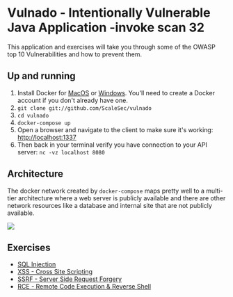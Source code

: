 # Vulnado - Intentionally Vulnerable Java Application -invoke scan 32

This application and exercises will take you through some of the OWASP top 10 Vulnerabilities and how to prevent them.

## Up and running

1. Install Docker for [MacOS](https://hub.docker.com/editions/community/docker-ce-desktop-mac) or [Windows](https://hub.docker.com/editions/community/docker-ce-desktop-windows). You'll need to create a Docker account if you don't already have one.
2. `git clone git://github.com/ScaleSec/vulnado`
3. `cd vulnado`
4. `docker-compose up`
5. Open a browser and navigate to the client to make sure it's working: [http://localhost:1337](http://localhost:1337)
6. Then back in your terminal verify you have connection to your API server: `nc -vz localhost 8080`

## Architecture

The docker network created by `docker-compose` maps pretty well to a multi-tier architecture where a web server is publicly available and there are other network resources like a database and internal site that are not publicly available.

![](exercises/assets/arch.png)

## Exercises

* [SQL Injection](exercises/01-sql-injection.md)
* [XSS - Cross Site Scripting](exercises/02-xss.md)
* [SSRF - Server Side Request Forgery](exercises/03-ssrf.md)
* [RCE - Remote Code Execution & Reverse Shell](exercises/04-rce-reverse-shell.md)
